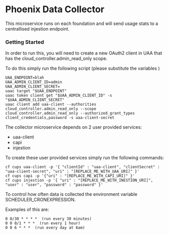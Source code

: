 # Phoenix Data Collector

This microservice runs on each foundation and will send usage stats to a centrallised injestion endpoint.

### Getting Started
In order to run this, you will need to create a new OAuth2 client in UAA that has the cloud_controller.admin_read_only scope.

To do this simply run the following script (please substitute the variables )
```
UAA_ENDPOINT=blah
UAA_ADMIN_CLIENT_ID=admin
UAA_ADMIN_CLIENT_SECRET=
uaac target "$UAA_ENDPOINT"
uaac token client get "$UAA_ADMIN_CLIENT_ID" -s "$UAA_ADMIN_CLIENT_SECRET"
uaac client add uaa-client --authorities cloud_controller.admin_read_only --scope cloud_controller.admin_read_only --authorized_grant_types client_credentials,password -s uaa-client-secret

```

The collector microservice depends on 2 user provided services:
* uaa-client
* capi
* injestion

To create these user provided services simply run the following commands:
```
cf cups uaa-client -p '{ "clientId" : "uaa-client", "clientSecret" : "uaa-client-secret", "uri" : "[REPLACE_ME_WITH_UAA_URI]" }'
cf cups capi -p '{"uri" : "[REPLACE_ME_WITH_CAPI_URI]" }'
cf cups injestion -p '{ "uri" : "[REPLACE_ME_WITH_INESTION_URI]", "user" : "user", "password" : "password" }'

```

To control how often data is collected the environment variable SCHEDULER_CRONEXPRESSION. 

Examples of this are:
```
0 0/30 * * * *  (run every 30 minutes)
0 0 0/1 * * *  (run every 1 hour)
0 0 6 * * *  (run every day at 6am)
```